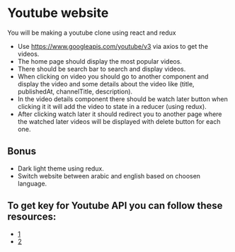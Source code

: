 # Youtube website  

You will be making a youtube clone using react and redux 
* Use https://www.googleapis.com/youtube/v3 via axios to get the videos.
* The home page should display the most popular videos.
* There should be search bar to search and display videos.
* When clicking on video you should go to another component and display the video and some details about the video like (title, publishedAt, channelTitle, description). 
* In the video details component there should be watch later button when clicking it it will add the video to state in a reducer (using redux).
* After clicking watch later it should redirect you to another page where the watched later videos will be displayed with delete button for each one. 

## Bonus 
* Dark light theme using redux. 
* Switch website between arabic and english based on choosen language. 

## To get key for Youtube API you can follow these resources:
* [1](https://blog.hubspot.com/website/how-to-get-youtube-api-key)
* [2](https://www.youtube.com/watch?v=pP4zvduVAqo)
